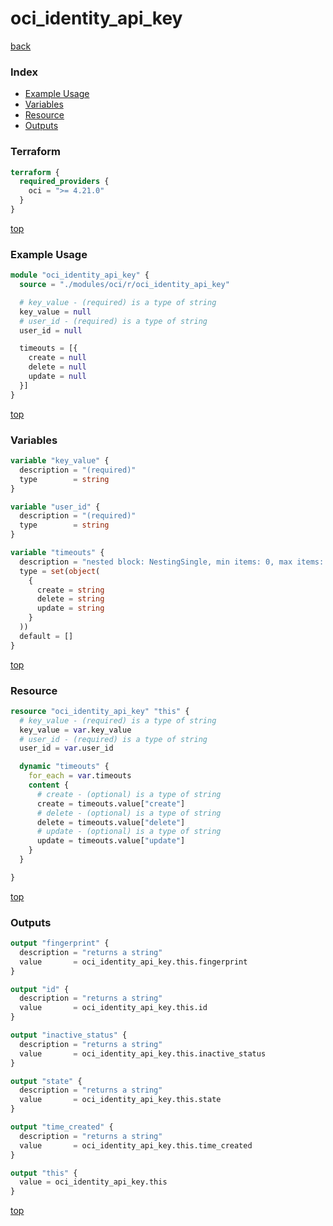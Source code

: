 # oci_identity_api_key

[back](../oci.md)

### Index

- [Example Usage](#example-usage)
- [Variables](#variables)
- [Resource](#resource)
- [Outputs](#outputs)

### Terraform

```terraform
terraform {
  required_providers {
    oci = ">= 4.21.0"
  }
}
```

[top](#index)

### Example Usage

```terraform
module "oci_identity_api_key" {
  source = "./modules/oci/r/oci_identity_api_key"

  # key_value - (required) is a type of string
  key_value = null
  # user_id - (required) is a type of string
  user_id = null

  timeouts = [{
    create = null
    delete = null
    update = null
  }]
}
```

[top](#index)

### Variables

```terraform
variable "key_value" {
  description = "(required)"
  type        = string
}

variable "user_id" {
  description = "(required)"
  type        = string
}

variable "timeouts" {
  description = "nested block: NestingSingle, min items: 0, max items: 0"
  type = set(object(
    {
      create = string
      delete = string
      update = string
    }
  ))
  default = []
}
```

[top](#index)

### Resource

```terraform
resource "oci_identity_api_key" "this" {
  # key_value - (required) is a type of string
  key_value = var.key_value
  # user_id - (required) is a type of string
  user_id = var.user_id

  dynamic "timeouts" {
    for_each = var.timeouts
    content {
      # create - (optional) is a type of string
      create = timeouts.value["create"]
      # delete - (optional) is a type of string
      delete = timeouts.value["delete"]
      # update - (optional) is a type of string
      update = timeouts.value["update"]
    }
  }

}
```

[top](#index)

### Outputs

```terraform
output "fingerprint" {
  description = "returns a string"
  value       = oci_identity_api_key.this.fingerprint
}

output "id" {
  description = "returns a string"
  value       = oci_identity_api_key.this.id
}

output "inactive_status" {
  description = "returns a string"
  value       = oci_identity_api_key.this.inactive_status
}

output "state" {
  description = "returns a string"
  value       = oci_identity_api_key.this.state
}

output "time_created" {
  description = "returns a string"
  value       = oci_identity_api_key.this.time_created
}

output "this" {
  value = oci_identity_api_key.this
}
```

[top](#index)